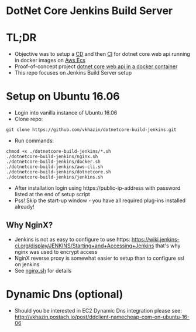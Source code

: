 # DotNet Core Jenkins Build Server #

# TL;DR
* Objective was to setup a [CD](https://en.wikipedia.org/wiki/Continuous_delivery) and then [CI](https://en.wikipedia.org/wiki/Continuous_integration) for dotnet core web api running in docker images on [Aws Ecs](http://docs.aws.amazon.com/AmazonECS/latest/developerguide/Welcome.html)
* Proof-of-concept project [dotnet core web api in a docker container](https://bitbucket.org/vk-smith/dotnetapi/src/master/README.md)
* This repo focuses on Jenkins Build Server setup

# Setup on Ubuntu 16.06
* Login into vanilla instance of Ubuntu 16.06
* Clone repo:
```
git clone https://github.com/vkhazin/dotnetcore-build-jenkins.git
```
* Run commands:
```
chmod +x ./dotnetcore-build-jenkins/*.sh
./dotnetcore-build-jenkins/nginx.sh
./dotnetcore-build-jenkins/docker.sh
./dotnetcore-build-jenkins/aws-cli.sh
./dotnetcore-build-jenkins/dotnetcore.sh
./dotnetcore-build-jenkins/jenkins.sh
```
* After installation login using https://public-ip-address with password listed at the end of setup script
* Pss! Skip the start-up window - you have all required plug-ins installed already!

## Why NginX?
* Jenkins is not as easy to configure to use https: https://wiki.jenkins-ci.org/display/JENKINS/Starting+and+Accessing+Jenkins that's why nginx was used to encrypt access
* NginX reverse proxy is somewhat easier to setup than to configure ssl on jenkins
* See [nginx.sh](https://github.com/vkhazin/dotnetcore-build-jenkins/blob/master/nginx.sh) for details

# Dynamic Dns (optional)
* Should you be interested in EC2 Dynamic Dns integration please see: http://vkhazin.postach.io/post/ddclient-namecheap-com-on-ubuntu-16-06